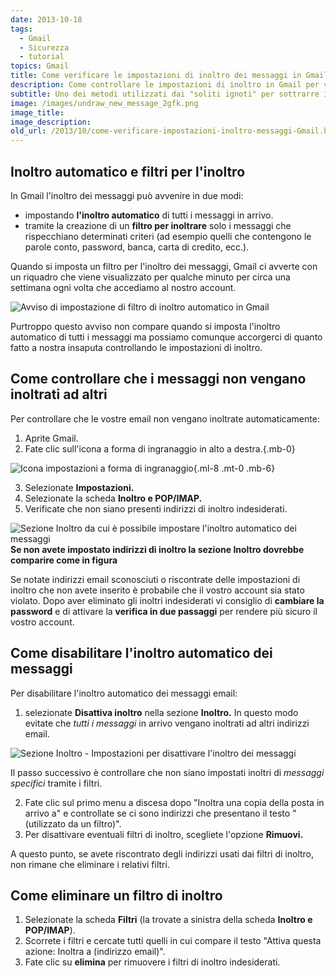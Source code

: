 ```yaml
---
date: 2013-10-18
tags:
  - Gmail
  - Sicurezza
  - tutorial
topics: Gmail
title: Come verificare le impostazioni di inoltro dei messaggi in Gmail
description: Come controllare le impostazioni di inoltro in Gmail per verificare se il proprio account è stato violato
subtitle: Uno dei metodi utilizzati dai "soliti ignoti" per sottrarre informazioni riservate o dati sensibili è quello di inoltare le email in arrivo a insaputa del destinatario. In questo articolo vedremo come controllare le impostazioni di Gmail per assicurarci che le email che riceviamo non vengano inoltrate ad altri.
image: /images/undraw_new_message_2gfk.png
image_title:
image_description:
old_url: /2013/10/come-verificare-impostazioni-inoltro-messaggi-Gmail.html
---
```

## Inoltro automatico e filtri per l'inoltro

In Gmail l'inoltro dei messaggi può avvenire in due modi:

- impostando **l'inoltro automatico** di tutti i messaggi in arrivo.
- tramite la creazione di un **filtro per inoltrare** solo i messaggi che rispecchiano determinati criteri (ad esempio quelli che contengono le parole conto, password, banca, carta di credito, ecc.).

Quando si imposta un filtro per l'inoltro dei messaggi, Gmail ci avverte con un riquadro che viene visualizzato per qualche minuto per circa una settimana ogni volta che accediamo al nostro account.

![Avviso di impostazione di filtro di inoltro automatico in Gmail](/images/gmail-avviso-impostazione-filtro-di-inoltro.jpg 'Questo riquadro viene visualizzato quando qualcuno ha impostato un filtro per inoltrare automaticamente messaggi specifici')

Purtroppo questo avviso non compare quando si imposta l'inoltro automatico di tutti i messaggi ma possiamo comunque accorgerci di quanto fatto a nostra insaputa controllando le impostazioni di inoltro.

## Come controllare che i messaggi non vengano inoltrati ad altri

Per controllare che le vostre email non vengano inoltrate automaticamente:

1. Aprite Gmail.
2. Fate clic sull'icona a forma di ingranaggio in alto a destra.{.mb-0}

![Icona impostazioni a forma di ingranaggio](/images/icona-impostazioni.png){.ml-8 .mt-0 .mb-6}

3. Selezionate **Impostazioni.**
4. Selezionate la scheda **Inoltro e POP/IMAP.**
5. Verificate che non siano presenti indirizzi di inoltro indesiderati.

![Sezione Inoltro da cui è possibile impostare l'inoltro automatico dei messaggi](/images/gmail-impostazioni-inoltro-automatico.jpg "Se non avete impostato l'inotro automatico, quando accede a questa scheda compare il pulsante 'Aggiungi un indirizzo di inoltro'")**Se non avete impostato indirizzi di inoltro la sezione **Inoltro** dovrebbe comparire come in figura**

Se notate indirizzi email sconosciuti o riscontrate delle impostazioni di inoltro che non avete inserito è probabile che il vostro account sia stato violato. Dopo aver eliminato gli inoltri indesiderati vi consiglio di **cambiare la password** e di attivare la **verifica in due passaggi** per rendere più sicuro il vostro account.

## Come disabilitare l'inoltro automatico dei messaggi

Per disabilitare l'inoltro automatico dei messaggi email:

1. selezionate **Disattiva inoltro** nella sezione **Inoltro.**
In questo modo evitate che *tutti i messaggi* in arrivo vengano inoltrati ad altri indirizzi email.

![Sezione Inoltro - Impostazioni per disattivare l'inoltro dei messaggi](/images/gmail-disattiva-inoltro-utilizzato-da-un-filtro.jpg "Controllate che sia selezionata l'opzione 'Disattiva inoltro'")

Il passo successivo è controllare che non siano impostati inoltri di *messaggi specifici* tramite i filtri.

2. Fate clic sul primo menu a discesa dopo "Inoltra una copia della posta in arrivo a" e controllate se ci sono indirizzi che presentano il testo "(utilizzato da un filtro)".
3. Per disattivare eventuali filtri di inoltro, scegliete l'opzione **Rimuovi.**

A questo punto, se avete riscontrato degli indirizzi usati dai filtri di inoltro, non rimane che eliminare i relativi filtri.

## Come eliminare un filtro di inoltro
1. Selezionate la scheda **Filtri** (la trovate a sinistra della scheda **Inoltro e POP/IMAP**).
2. Scorrete i filtri e cercate tutti quelli in cui compare il testo "Attiva questa azione: Inoltra a (indirizzo email)".
3. Fate clic su **elimina** per rimuovere i filtri di inoltro indesiderati.
